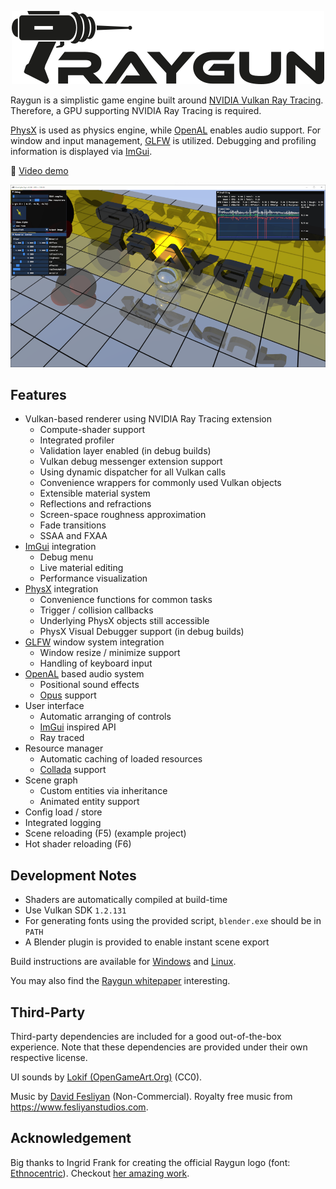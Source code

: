 <p align="center">
    <img src="docs/logo.png" title="Raygun" alt="Logo" />
</p>

Raygun is a simplistic game engine built around [NVIDIA Vulkan Ray Tracing].
Therefore, a GPU supporting NVIDIA Ray Tracing is required.

[PhysX] is used as physics engine, while [OpenAL] enables audio support.
For window and input management, [GLFW] is utilized.
Debugging and profiling information is displayed via [ImGui].

[NVIDIA Vulkan Ray Tracing]: https://devblogs.nvidia.com/vulkan-raytracing/
[PhysX]: https://www.geforce.com/hardware/technology/physx/
[OpenAL]: https://openal-soft.org/
[GLFW]: https://www.glfw.org/
[ImGui]: https://github.com/ocornut/imgui/

🎥 [Video demo](https://www.youtube.com/watch?v=QZSoVidqV2Q)

<p align="center">
    <img src="docs/screenshot.png" alt="Screenshot" />
</p>

## Features

- Vulkan-based renderer using NVIDIA Ray Tracing extension
  - Compute-shader support
  - Integrated profiler
  - Validation layer enabled (in debug builds)
  - Vulkan debug messenger extension support
  - Using dynamic dispatcher for all Vulkan calls
  - Convenience wrappers for commonly used Vulkan objects
  - Extensible material system
  - Reflections and refractions
  - Screen-space roughness approximation
  - Fade transitions
  - SSAA and FXAA
- [ImGui] integration
  - Debug menu
  - Live material editing
  - Performance visualization
- [PhysX] integration
  - Convenience functions for common tasks
  - Trigger / collision callbacks
  - Underlying PhysX objects still accessible
  - PhysX Visual Debugger support (in debug builds)
- [GLFW] window system integration
  - Window resize / minimize support
  - Handling of keyboard input
- [OpenAL] based audio system
  - Positional sound effects
  - [Opus](http://opus-codec.org/) support
- User interface
  - Automatic arranging of controls
  - [ImGui] inspired API
  - Ray traced
- Resource manager
  - Automatic caching of loaded resources
  - [Collada](https://www.khronos.org/collada/) support
- Scene graph
  - Custom entities via inheritance
  - Animated entity support
- Config load / store
- Integrated logging
- Scene reloading (F5) (example project)
- Hot shader reloading (F6)

## Development Notes

- Shaders are automatically compiled at build-time
- Use Vulkan SDK `1.2.131`
- For generating fonts using the provided script, `blender.exe` should be in `PATH`
- A Blender plugin is provided to enable instant scene export

Build instructions are available for [Windows](docs/build_instructions_windows.md) and [Linux](docs/build_instructions_linux.md).

You may also find the [Raygun whitepaper](https://arxiv.org/abs/2001.09792) interesting.

## Third-Party

Third-party dependencies are included for a good out-of-the-box experience.
Note that these dependencies are provided under their own respective license.

UI sounds by [Lokif (OpenGameArt.Org)](https://opengameart.org/content/gui-sound-effects/) (CC0).

Music by [David Fesliyan](https://www.fesliyanstudios.com/royalty-free-music/download/lone-rider/174) (Non-Commercial).
Royalty free music from <https://www.fesliyanstudios.com>.

## Acknowledgement

Big thanks to Ingrid Frank for creating the official Raygun logo (font: [Ethnocentric](https://www.dafont.com/ethnocentric.font)).
Checkout [her amazing work](https://www.facebook.com/FideDraws/).
